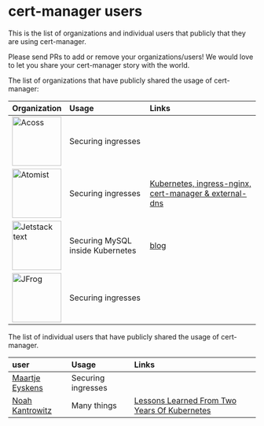 # cert-manager users

This is the list of organizations and individual users that publicly that they are using cert-manager.

Please send PRs to add or remove your organizations/users! We would love to let you share your cert-manager story with the world.

The list of organizations that have publicly shared the usage of cert-manager:

| Organization | Usage | Links |
| :--- | :--- | :--- |
| [<img src="https://www.acoss.fr/files/Logos/logo_acoss.png" alt="Acoss" width="100"> ](https://www.acoss.fr/) | Securing ingresses | |
| [<img src="https://static.atomist.com/logo/atomist-color-lockup-horiz-small.png" alt="Atomist" width="100"> ](https://atomist.com/) | Securing ingresses | [Kubernetes, ingress-nginx, cert-manager & external-dns](https://blog.atomist.com/kubernetes-ingress-nginx-cert-manager-external-dns/) |
| [<img src="https://raw.githubusercontent.com/cert-manager/website/master/assets/icons/jetstack.svg" alt="Jetstack text" width="100"> ](https://jetstack.io) | Securing MySQL inside Kubernetes | [blog](https://blog.jetstack.io/blog/securing-mysql-with-cert-manager/)  |
| [<img src="https://media.jfrog.com/wp-content/uploads/2017/12/20133032/Jfrog-Logo.svg" alt="JFrog" width="100"> ](https://jfrog.com/) | Securing ingresses |  |

The list of individual users that have publicly shared the usage of cert-manager.

| user | Usage | Links |
| :--- | :--- | :--- |
| [Maartje Eyskens](https://github.com/meyskens) | Securing ingresses |  | 
| [Noah Kantrowitz](https://github.com/coderanger) | Many things | [Lessons Learned From Two Years Of Kubernetes](https://coderanger.net/lessons-learned/) |
